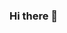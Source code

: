 ### Hi there 👋

<!--
**SKIMTIAZ/SKIMTIAZ** is a ✨ _special_ ✨ repository because its `README.md` (this file) appears on your GitHub profile.

Here are some ideas to get you started:

- 🔭 I’m currently working on UI Designing.
- 🌱 I’m currently learning React Framework.
- 👯 I’m looking to collaborate on Web Development Projects.
- 🤔 I’m looking for help with Web Development Internships.
- 💬 Ask me about HTML, CSS, JavaScript.
- 📫 How to reach me: skimtiaz86@gmail.com
- 😄 Pronouns: You can get one.
- ⚡ Fun fact: ...
-->



